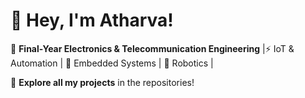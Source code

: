 # 👋 Hey, I'm Atharva!  

🚀 **Final-Year Electronics & Telecommunication Engineering** |⚡ IoT & Automation | 🔧 Embedded Systems | 🤖 Robotics | 


💾 **Explore all my projects** in the repositories!  

